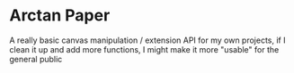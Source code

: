 # Arctan Paper

A really basic canvas manipulation / extension API for my own projects, if I clean it up and add more functions, I might make it more "usable" for the general public